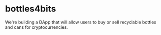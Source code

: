 # bottles4bits

We're building a DApp that will allow users to buy or sell recyclable bottles and cans for cryptocurrencies.

